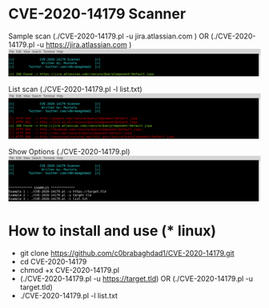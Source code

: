 # CVE-2020-14179 Scanner

Sample scan (./CVE-2020-14179.pl -u jira.atlassian.com ) OR (./CVE-2020-14179.pl -u https://jira.atlassian.com )
![Sample](https://github.com/c0brabaghdad1/CVE-2020-14179/blob/master/images/url.png)

List scan (./CVE-2020-14179.pl -l list.txt)
![list](https://github.com/c0brabaghdad1/CVE-2020-14179/blob/master/images/list.png)

Show Options (./CVE-2020-14179.pl)
![Options](https://github.com/c0brabaghdad1/CVE-2020-14179/blob/master/images/options.png)

# How to install and use (* linux)
* git clone https://github.com/c0brabaghdad1/CVE-2020-14179.git
* cd CVE-2020-14179
* chmod +x CVE-2020-14179.pl 
* (./CVE-2020-14179.pl -u https://target.tld) OR (./CVE-2020-14179.pl -u target.tld)
* ./CVE-2020-14179.pl -l list.txt 
